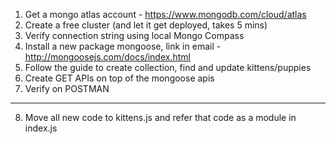 1. Get a mongo atlas account - https://www.mongodb.com/cloud/atlas
2. Create a free cluster (and let it get deployed, takes 5 mins)
3. Verify connection string using local Mongo Compass
4. Install a new package mongoose, link in email -  http://mongoosejs.com/docs/index.html
5. Follow the guide to create collection, find and update kittens/puppies
6. Create GET APIs on top of the mongoose apis
7. Verify on POSTMAN
----
8. Move all new code to kittens.js  and refer that code as a module in index.js
